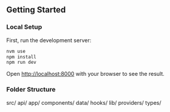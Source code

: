 ## Getting Started

### Local Setup

First, run the development server:

```bash
nvm use
npm install
npm run dev
```

Open [http://localhost:8000](http://localhost:8000) with your browser to see the result.

### Folder Structure

src/ 
  api/
  app/
  components/
  data/
  hooks/
  lib/
  providers/
  types/
